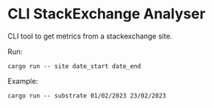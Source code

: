 # CLI StackExchange Analyser
CLI tool to get metrics from a stackexchange site.

Run:
```shell
cargo run -- site date_start date_end
```
Example:
```shell
cargo run -- substrate 01/02/2023 23/02/2023
```
